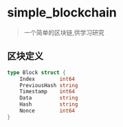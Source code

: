 # simple_blockchain
> 一个简单的区块链,供学习研究
## 区块定义
```go
type Block struct {
	Index        int64
	PreviousHash string
	Timestamp    int64
	Data         string
	Hash         string
	Nonce        int64
}
```
